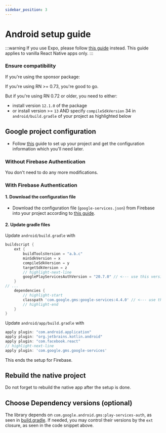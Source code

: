 ```yaml
---
sidebar_position: 3
---
```


# Android setup guide

:::warning
If you use Expo, please follow [this guide](/setting-up/expo.md) instead. This guide applies to vanilla React Native apps only.
:::

### Ensure compatibility

If you're using the sponsor package:

If you're using RN >= 0.73, you're good to go.

But if you're using RN 0.72 or older, you need to either:

- install version `12.1.0` of the package
- or install version >= `13` AND specify `compileSdkVersion` 34 in `android/build.gradle` of your project as highlighted below

## Google project configuration

- Follow [this](./get-config-file) guide to set up your project and get the configuration information which you'll need later.

### Without Firebase Authentication

You don't need to do any more modifications.

### With Firebase Authentication

#### 1. Download the configuration file

- Download the configuration file (`google-services.json`) from Firebase into your project according to [this guide](https://developers.google.com/android/guides/google-services-plugin#adding_the_json_file).

#### 2. Update gradle files

Update `android/build.gradle` with

```groovy title="android/build.gradle"
buildscript {
    ext {
        buildToolsVersion = "a.b.c"
        minSdkVersion = x
        compileSdkVersion = y
        targetSdkVersion = z
        // highlight-next-line
        googlePlayServicesAuthVersion = "20.7.0" // <--- use this version or newer
    }
// ...
    dependencies {
        // highlight-start
        classpath 'com.google.gms:google-services:4.4.0' // <--- use this version or newer
        // highlight-end
    }
}
```

Update `android/app/build.gradle` with

```groovy title="android/app/build.gradle"
apply plugin: "com.android.application"
apply plugin: "org.jetbrains.kotlin.android"
apply plugin: "com.facebook.react"
// highlight-next-line
apply plugin: 'com.google.gms.google-services'
```

This ends the setup for Firebase.

## Rebuild the native project

Do not forget to rebuild the native app after the setup is done.

## Choose Dependency versions (optional)

The library depends on `com.google.android.gms:play-services-auth`, as seen in [build.gradle](https://github.com/react-native-community/google-signin/blob/master/android/build.gradle). If needed, you may control their versions by the `ext` closure, as seen in the code snippet above.
